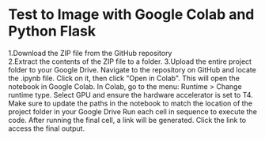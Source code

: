 # Test to Image with Google Colab and Python Flask
1.Download the ZIP file from the GitHub repository<br>
2.Extract the contents of the ZIP file to a folder.
3.Upload the entire project folder to your Google Drive.
Navigate to the repository on GitHub and locate the .ipynb file.
Click on it, then click "Open in Colab". This will open the notebook in Google Colab.
In Colab, go to the menu: Runtime > Change runtime type.
Select GPU and ensure the hardware accelerator is set to T4.
Make sure to update the paths in the notebook to match the location of the project folder in your Google Drive
Run each cell in sequence to execute the code.
After running the final cell, a link will be generated. Click the link to access the final output.
